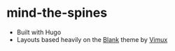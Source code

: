 # mind-the-spines

- Built with Hugo
- Layouts based heavily on the [Blank](https://github.com/Vimux/Blank) theme by [Vimux](https://github.com/Vimux)